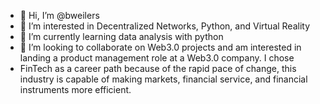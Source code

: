 - 👋 Hi, I’m @bweilers
- 👀 I’m interested in Decentralized Networks, Python, and Virtual Reality
- 🌱 I’m currently learning data analysis with python
- 💞️ I’m looking to collaborate on Web3.0 projects and am interested in landing a product management role at a Web3.0 company. I chose 
- FinTech as a career path because of the rapid pace of change, this industry is capable of making markets, financial service, and financial instruments more efficient.


